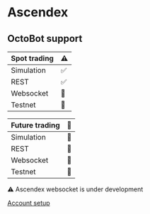 # Ascendex

## OctoBot support

| Spot trading | ⚠ |
| :--- | :--- |
| Simulation | ✅ |
| REST | ✅ |
| Websocket | 🚧 |
| Testnet | 🚧 |

| Future trading | 🚧 |
| :--- | :--- |
| Simulation | 🚧 |
| REST | 🚧 |
| Websocket | 🚧 |
| Testnet | 🚧 |

⚠ Ascendex websocket is under development

[Account setup](partners/ascendex/setup.md)

